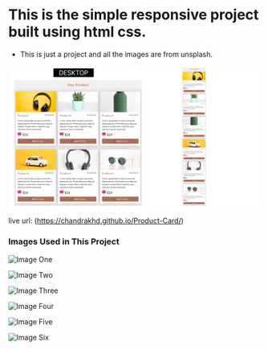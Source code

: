 # This is the simple responsive project built using html css.

- This is just a project and all the images are from unsplash.

![Live Url](./ProductCard.png)

live url: (https://chandrakhd.github.io/Product-Card/)
### Images Used in This Project

![Image One](https://unsplash.com/photos/flatlay-photography-of-wireless-headphones-PDX_a_82obo)

![Image Two](https://unsplash.com/photos/green-succulent-in-teal-ceramic-vase-miziNqvJx5M)

![Image Three](https://unsplash.com/photos/green-bottle-on-white-table-reEySFadyJQ)

![Image Four](https://unsplash.com/photos/white-volkswagen-beetle-coupe-scale-model-p0OlRAAYXLY)

![Image Five](https://unsplash.com/photos/black-and-silver-headphones-on-white-surface-LSNJ-pltdu8)

![Image Six](https://unsplash.com/photos/gold-colored-framed-hippie-sunglasses-on-white-surface-1-nx1QR5dTE)
